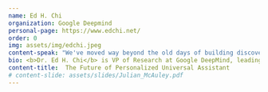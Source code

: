 ```yaml
---
name: Ed H. Chi
organization: Google Deepmind
personal-page: https://www.edchi.net/
order: 0
img: assets/img/edchi.jpeg
content-speak: "We've moved way beyond the old days of building discovery, recommendation, decision support, and other AI tools using traditional ML and pattern recognition techniques.  The future of universal personal assistance for discovery and learning is upon us.  How will multimodality image, video, and audio understanding, and reasoning abilities of large foundation models change how we build these systems?  I will shed some initial light on this topic by discussing 3 trends: First, the move to a single multimodal large model with reasoning abilities; Second, the fundamental research on personalization and user alignment; Third, the combination of System 1 and System 2 cognitive abilities into a single universal assistant."
bio: <b>Dr. Ed H. Chi</b> is VP of Research at Google DeepMind, leading machine learning research teams working on large language models (from LaMDA leading to launching Bard/Gemini), and universal assistant agents. With 39 patents and ~200 research articles, he is also known for research on user behavior in web and social media.  As the Research Platform Lead, he helped launched Bard/Gemini, a conversational chatbot experiment.  His research also delivered significant improvements for YouTube, News, Ads, Google Play Store at Google with >950 product landings and ~$10.4B in annual revenue since 2013. 
content-title:  The Future of Personalized Universal Assistant
# content-slide: assets/slides/Julian_McAuley.pdf
---
```

